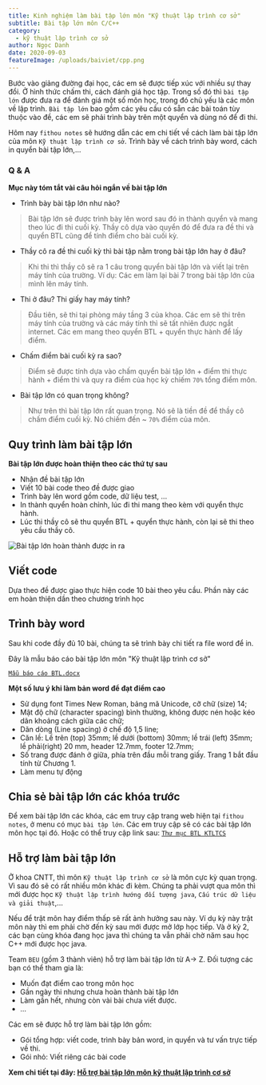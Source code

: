 ```yaml
---
title: Kinh nghiệm làm bài tập lớn môn "Kỹ thuật lập trình cơ sở"
subtitle: Bài tập lớn môn C/C++
category:
  - kỹ thuật lập trình cơ sở
author: Ngọc Danh
date: 2020-09-03
featureImage: /uploads/baiviet/cpp.png
---
```


Bước vào giảng đường đại học, các em sẽ được tiếp xúc với nhiều sự thay đổi. Ở hình thức chấm thi, cách đánh giá học tập. Trong số đó thì `bài tập lớn` được đưa ra để đánh giá một số môn học, trong đó chủ yếu là các môn về lập trình. ` Bài tập lớn ` bao gồm các yêu cầu có sẵn các bài toán tùy thuộc vào đề, các em sẽ phải trình bày trên một quyển và dùng nó để đi thi.

Hôm nay `fithou notes` sẽ hướng dẫn các em chi tiết về cách làm bài tập lớn của môn ` Kỹ thuật lập trình cơ sở `. Trình bày về cách trình bày word, cách in quyển bài tập lớn,...

### Q & A
**Mục này tóm tắt vài câu hỏi ngắn về bài tập lớn**

- Trình bày bài tập lớn như nào?
> Bài tập lớn sẽ được trình bày lên word sau đó in thành quyển và mang theo lúc đi thi cuối kỳ. Thầy cô dựa vào quyển đó để đưa ra đề thi và quyển BTL cũng để tính điểm cho bài cuối kỳ.

- Thầy cô ra đề thi cuối kỳ thì bài tập nằm trong bài tập lớn hay ở đâu?
>Khi thi thì thầy cô sẽ ra 1 câu trong quyển bài tập lớn và viết lại trên máy tính của trường. Ví dụ: Các em làm lại bài 7 trong bài tập lớn của mình lên máy tính.

- Thi ở đâu? Thi giấy hay máy tính? 
> Đầu tiên, sẽ thi tại phòng máy tầng 3 của khoa. Các em sẽ thi trên máy tính của trường và các máy tính thì sẽ tất nhiên được ngắt internet.  Các em mang theo quyển BTL + quyển thực hành để lấy điểm.

- Chấm điểm bài cuối kỳ ra sao?
> Điểm sẽ được tính dựa vào chấm quyển bài tập lớn + điểm thi thực hành + điểm thi và quy ra điểm của học kỳ chiếm `70%` tổng điểm môn.

- Bài tập lớn có quan trọng không?
> Như trên thì bài tập lớn rất quan trọng. Nó sẽ là tiền đề để thầy cô chấm điểm cuối kỳ. Nó chiếm đến ~ `70%` điểm của môn.

## Quy trình làm bài tập lớn

**Bài tập lớn được hoàn thiện theo các thứ tự sau**
- Nhận đề bài tập lớn
- Viết 10 bài code theo đề được giao
- Trình bày lên word gồm code, dữ liệu test, ...
- In thành quyển hoàn chỉnh, lúc đi thi mang theo kèm với quyển thực hành.
- Lúc thi thầy cô sẽ thu quyển BTL + quyển thực hành, còn lại sẽ thi theo yêu cầu thầy cô.

![](https://i.ibb.co/1M84Z03/IMG-20191120-111417.jpg "Bài tập lớn hoàn thành được in ra")

## Viết code

Dựa theo đề được giao thực hiện code 10 bài theo yêu cầu. Phần này các em hoàn thiện dần theo chương trình học

## Trình bày word

Sau khi code đầy đủ 10 bài, chúng ta sẽ trình bày chi tiết ra file word để in. 

Đây là mẫu báo cáo bài tập lớn môn "Kỹ thuật lập trình cơ sở"

[`Mẫu báo cáo BTL.docx`](https://bit.ly/35GGssr)

**Một số lưu ý khi làm bản word để đạt điểm cao**
- Sử dụng font Times New Roman, bảng mã Unicode, cỡ chữ (size) 14;
- Mật độ chữ (character spacing) bình thường, không được nén hoặc
kéo dãn khoảng cách giữa các chữ;
- Dãn dòng (Line spacing) ở chế độ 1,5 line;
- Căn lề: Lề trên (top) 35mm; lề dưới (bottom) 30mm; lề trái (left)
35mm; lề phải(right) 20 mm, header 12.7mm, footer 12.7mm;
- Số trang được đánh ở giữa, phía trên đầu mỗi trang giấy. Trang 1 bắt
đầu tính từ Chương 1.
- Làm menu tự động

## Chia sẻ bài tập lớn các khóa trước

Để xem bài tập lớn các khóa, các em truy cập trang web hiện tại `fithou notes`, ở menu có mục `bài tập lớn`. Các em truy cập sẽ có các bài tập lớn  môn học tại đó.
Hoặc có thể truy cập link sau: 
[`Thư mục BTL KTLTCS`](https://bit.ly/3lznNFh)

## Hỗ trợ làm bài tập lớn

Ở khoa CNTT, thì môn `Kỹ thuật lập trình cơ sở` là môn cực kỳ quan trọng. Vì sau đó sẽ có rất nhiều môn khác đi kèm. Chúng ta phải vượt qua môn thì mới được học `Kỹ thuật lập trình hướng đối tượng java`, `Cấu trúc dữ liệu và giải thuật`,...

Nếu để trật môn hay điểm thấp sẽ rất ảnh hưởng sau này. Ví dụ kỳ này trật môn này thì em phải chờ đến kỳ sau mới được mở lớp học tiếp. Và ở kỳ 2, các bạn cùng khóa đang học java thì chúng ta vẫn phải chờ năm sau học C++ mới được học java. 

Team `BEU` (gồm 3 thành viên) hỗ trợ làm bài tập lớn từ A-> Z. Đối tượng các bạn có thể tham gia là:

- Muốn đạt điểm cao trong môn học
- Gần ngày thi nhưng chưa hoàn thành bài tập lớn
- Làm gần hết, nhưng còn vài bài chưa viết được.
- ...

Các em sẽ được hỗ trợ làm bài tập lớn gồm: 

- Gói tổng hợp: viết code, trình bày bản word, in quyển và tư vấn trực tiếp về thi. 
- Gói nhỏ: Viết riêng các bài code

**Xem chi tiết tại đây: [Hỗ trợ bài tập lớn môn kỹ thuật lập trình cơ sở](#)**